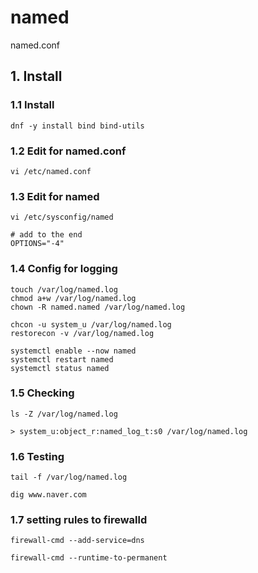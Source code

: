 # named
named.conf

## 1. Install

### 1.1 Install

    dnf -y install bind bind-utils
            
### 1.2 Edit for named.conf

    vi /etc/named.conf
    
### 1.3 Edit for named

    vi /etc/sysconfig/named
    
    # add to the end
    OPTIONS="-4"

### 1.4 Config for logging
    
    touch /var/log/named.log
    chmod a+w /var/log/named.log
    chown -R named.named /var/log/named.log
    
    chcon -u system_u /var/log/named.log
    restorecon -v /var/log/named.log
    
    systemctl enable --now named
    systemctl restart named
    systemctl status named

### 1.5 Checking

    ls -Z /var/log/named.log
    
    > system_u:object_r:named_log_t:s0 /var/log/named.log


### 1.6 Testing

    tail -f /var/log/named.log
    
    dig www.naver.com
    
### 1.7 setting rules to firewalld

    firewall-cmd --add-service=dns
    
    firewall-cmd --runtime-to-permanent
